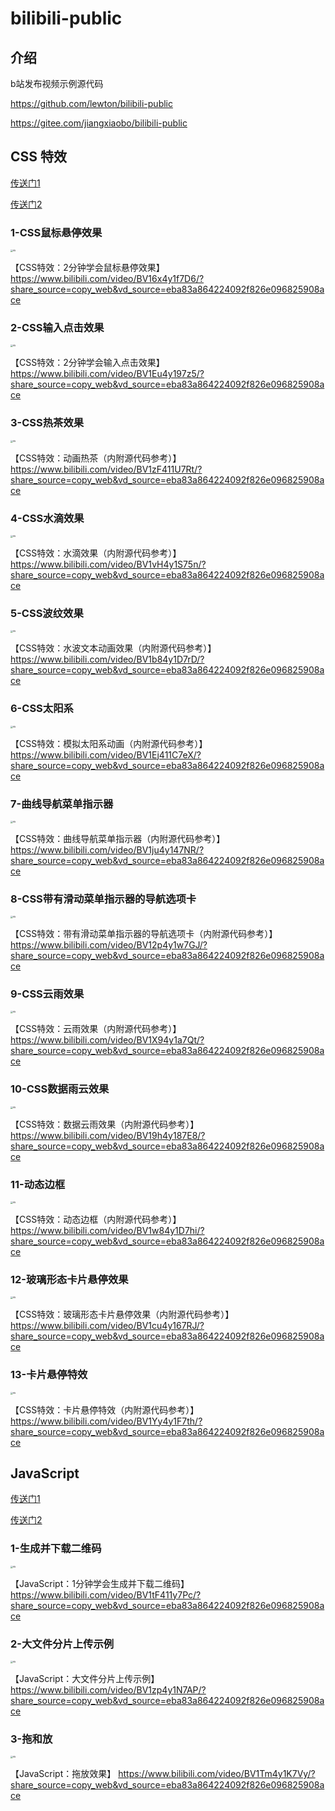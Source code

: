# bilibili-public

## 介绍

b站发布视频示例源代码

https://github.com/lewton/bilibili-public

https://gitee.com/jiangxiaobo/bilibili-public

## CSS 特效

[传送门1](https://github.com/lewton/bilibili-public/tree/main/CSS特效)

[传送门2](https://gitee.com/jiangxiaobo/bilibili-public/tree/master/CSS特效)

### 1-CSS鼠标悬停效果

<img src="./assets/images/2a2404aa7b0c4341936b390afcbb711bf5d7f9d3.jpg" alt="Alt" style="zoom:25%;" />

【CSS特效：2分钟学会鼠标悬停效果】 https://www.bilibili.com/video/BV16x4y1f7D6/?share_source=copy_web&vd_source=eba83a864224092f826e096825908ace

### 2-CSS输入点击效果

<img src="./assets/images/fd3746007c1469e9adef37ab76ac24910422888f.jpg" alt="Alt" style="zoom:25%;" />

【CSS特效：2分钟学会输入点击效果】 https://www.bilibili.com/video/BV1Eu4y197z5/?share_source=copy_web&vd_source=eba83a864224092f826e096825908ace

### 3-CSS热茶效果

<img src="./assets/images/43f8432410b0834a0bdfcd05151688bcbf5eb1dc.jpg" alt="Alt" style="zoom:25%;" />

【CSS特效：动画热茶（内附源代码参考）】 https://www.bilibili.com/video/BV1zF411U7Rt/?share_source=copy_web&vd_source=eba83a864224092f826e096825908ace

### 4-CSS水滴效果

<img src="./assets/images/84f3eb61babeb16156b086071558fb74cf773477.jpg" alt="Alt" style="zoom:25%;" />

【CSS特效：水滴效果（内附源代码参考）】 https://www.bilibili.com/video/BV1vH4y1S75n/?share_source=copy_web&vd_source=eba83a864224092f826e096825908ace

### 5-CSS波纹效果

<img src="./assets/images/785dc5cf6317bd099e6fbcc4c1b1887e6364b90e.jpg" alt="Alt" style="zoom:25%;" />

【CSS特效：水波文本动画效果（内附源代码参考）】 https://www.bilibili.com/video/BV1b84y1D7rD/?share_source=copy_web&vd_source=eba83a864224092f826e096825908ace

### 6-CSS太阳系

<img src="./assets/images/16f3be3a7487350c3a67ce08a8158b5fbdf4bb2f.jpg" alt="Alt" style="zoom:25%;" />

【CSS特效：模拟太阳系动画（内附源代码参考）】 https://www.bilibili.com/video/BV1Ej411C7eX/?share_source=copy_web&vd_source=eba83a864224092f826e096825908ace

### 7-曲线导航菜单指示器

<img src="./assets/images/7ccb62959c588a7d084faff11d21500edbe11c36.jpg" alt="Alt" style="zoom:25%;" />

【CSS特效：曲线导航菜单指示器（内附源代码参考）】 https://www.bilibili.com/video/BV1ju4y147NR/?share_source=copy_web&vd_source=eba83a864224092f826e096825908ace

### 8-CSS带有滑动菜单指示器的导航选项卡

<img src="./assets/images/688b8f56350c470aa85f5da08b1ed37e67dd9ddb.jpg" alt="Alt" style="zoom:25%;" />

【CSS特效：带有滑动菜单指示器的导航选项卡（内附源代码参考）】 https://www.bilibili.com/video/BV12p4y1w7GJ/?share_source=copy_web&vd_source=eba83a864224092f826e096825908ace

### 9-CSS云雨效果

<img src="./assets/images/96a92bba395db7416e7368b6ec792886945dfe33.jpg" alt="Alt" style="zoom:25%;" />

【CSS特效：云雨效果（内附源代码参考）】 https://www.bilibili.com/video/BV1X94y1a7Qt/?share_source=copy_web&vd_source=eba83a864224092f826e096825908ace

### 10-CSS数据雨云效果

<img src="./assets/images/7773d2b6f9a20086119dcde2ad1974dc072ac3d4.jpg" alt="Alt" style="zoom:25%;" />

【CSS特效：数据云雨效果（内附源代码参考）】 https://www.bilibili.com/video/BV19h4y187E8/?share_source=copy_web&vd_source=eba83a864224092f826e096825908ace

### 11-动态边框

<img src="./assets/images/ed7ab38ec63cc9bf11f2ebf4b1a9e081bf8371fa.jpg" alt="Alt" style="zoom:25%;" />

【CSS特效：动态边框（内附源代码参考）】 https://www.bilibili.com/video/BV1w84y1D7hi/?share_source=copy_web&vd_source=eba83a864224092f826e096825908ace

### 12-玻璃形态卡片悬停效果

<img src="./assets/images/34a0cee9c38002fac999bb65ed8b045809dc39b7.jpg" alt="Alt" style="zoom:25%;" />

【CSS特效：玻璃形态卡片悬停效果（内附源代码参考）】 https://www.bilibili.com/video/BV1cu4y167RJ/?share_source=copy_web&vd_source=eba83a864224092f826e096825908ace

### 13-卡片悬停特效

<img src="./assets/images/2d2ce84454f45bf9c76f83a66cd2d7127270d45d.jpg" alt="Alt" style="zoom:25%;" />

【CSS特效：卡片悬停特效（内附源代码参考）】 https://www.bilibili.com/video/BV1Yy4y1F7th/?share_source=copy_web&vd_source=eba83a864224092f826e096825908ace

## JavaScript

[传送门1](https://github.com/lewton/bilibili-public/tree/main/JavaScript)

[传送门2](https://gitee.com/jiangxiaobo/bilibili-public/tree/master/JavaScript)

### 1-生成并下载二维码

<img src="./assets/images/23ee0470522df71ebd94161c9286298a2932969e.jpg" alt="Alt" style="zoom:25%;" />

【JavaScript：1分钟学会生成并下载二维码】 https://www.bilibili.com/video/BV1tF411y7Pc/?share_source=copy_web&vd_source=eba83a864224092f826e096825908ace

### 2-大文件分片上传示例

<img src="./assets/images/d1f27abcd8586153597a0366c762d0ceaafaa018.jpg" alt="Alt" style="zoom:25%;" />

【JavaScript：大文件分片上传示例】 https://www.bilibili.com/video/BV1zp4y1N7AP/?share_source=copy_web&vd_source=eba83a864224092f826e096825908ace

### 3-拖和放

<img src="./assets/images/47856ca0c6ded99886ee71bfcd698629b3ba5f86.jpg" alt="Alt" style="zoom:25%;" />

【JavaScript：拖放效果】 https://www.bilibili.com/video/BV1Tm4y1K7Vy/?share_source=copy_web&vd_source=eba83a864224092f826e096825908ace
